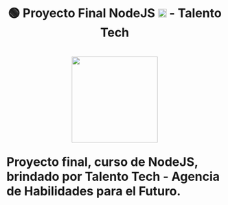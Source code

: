 <h1 align="center">
 🟢 Proyecto Final NodeJS <img src="https://cdn.jsdelivr.net/gh/devicons/devicon/icons/nodejs/nodejs-original.svg" alt="nodejs" width="20" height="20"/> - Talento Tech
<h1/> 
   
<p align="center">
   <picture>
      <source media="(prefers-color-scheme: dark)" srcset="https://nodejs.org/static/logos/nodejsLight.svg">
      <img src="https://nodejs.org/static/logos/nodejsDark.svg" width="200px">
    </picture>
</p>

Proyecto final, curso de NodeJS, brindado por Talento Tech - Agencia de Habilidades para el Futuro.
